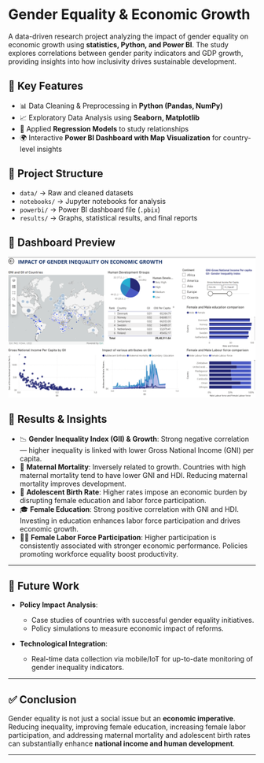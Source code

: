 # Gender Equality & Economic Growth

A data-driven research project analyzing the impact of gender equality on economic growth using **statistics, Python, and Power BI**. The study explores correlations between gender parity indicators and GDP growth, providing insights into how inclusivity drives sustainable development.

## 🔑 Key Features

* 📊 Data Cleaning & Preprocessing in **Python (Pandas, NumPy)**
* 📈 Exploratory Data Analysis using **Seaborn, Matplotlib**
* 🤖 Applied **Regression Models** to study relationships
* 🌍 Interactive **Power BI Dashboard with Map Visualization** for country-level insights

## 📂 Project Structure

* `data/` → Raw and cleaned datasets
* `notebooks/` → Jupyter notebooks for analysis
* `powerbi/` → Power BI dashboard file (`.pbix`)
* `results/` → Graphs, statistical results, and final reports

## 📸 Dashboard Preview
<img src="./Screenshot 2025-08-30 181348.png" alt="Power BI Dashboard" width="700"/>

## 📌 Results & Insights

* 📉 **Gender Inequality Index (GII) & Growth**: Strong negative correlation — higher inequality is linked with lower Gross National Income (GNI) per capita.
* 🏥 **Maternal Mortality**: Inversely related to growth. Countries with high maternal mortality tend to have lower GNI and HDI. Reducing maternal mortality improves development.
* 👶 **Adolescent Birth Rate**: Higher rates impose an economic burden by disrupting female education and labor force participation.
* 🎓 **Female Education**: Strong positive correlation with GNI and HDI. Investing in education enhances labor force participation and drives economic growth.
* 👩‍💼 **Female Labor Force Participation**: Higher participation is consistently associated with stronger economic performance. Policies promoting workforce equality boost productivity.

---

## 🔮 Future Work

* **Policy Impact Analysis**:

  * Case studies of countries with successful gender equality initiatives.
  * Policy simulations to measure economic impact of reforms.

* **Technological Integration**:

  * Real-time data collection via mobile/IoT for up-to-date monitoring of gender inequality indicators.

---

## ✅ Conclusion

Gender equality is not just a social issue but an **economic imperative**.
Reducing inequality, improving female education, increasing female labor participation, and addressing maternal mortality and adolescent birth rates can substantially enhance **national income and human development**.

---


